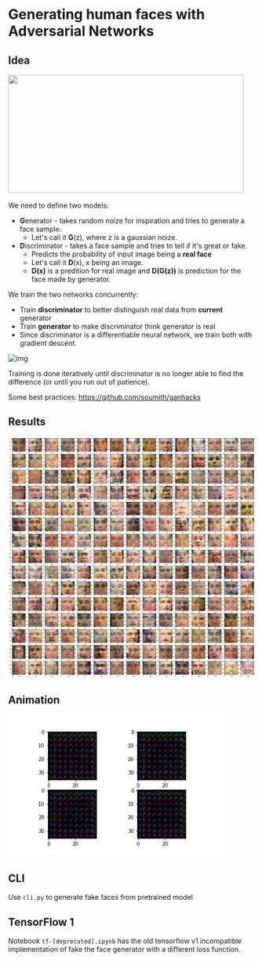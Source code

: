 # Generating human faces with Adversarial Networks 


## Idea
<img src="https://raw.githubusercontent.com/torch/torch.github.io/master/blog/_posts/images/model.png" width=480px height=240px>

We need to define two models:
* **G**enerator - takes random noize for inspiration and tries to generate a face sample. 
  * Let's call it __G__(z), where z is a gaussian noize.
* **D**iscriminator - takes a face sample and tries to tell if it's great or fake. 
  * Predicts the probability of input image being a __real face__
  * Let's call it __D__(x), x being an image.
  * __D(x)__ is a predition for real image and __D(G(z))__ is prediction for the face made by generator.

We train the two networks concurrently:
* Train __discriminator__ to better distinguish real data from __current__ generator
* Train __generator__ to make discriminator think generator is real
* Since discriminator is a differentiable neural network, we train both with gradient descent.

![img](https://d18rbf1v22mj88.cloudfront.net/wp-content/uploads/sites/3/2018/03/29200233/GAN_en.png)

Training is done iteratively until discriminator is no longer able to find the difference (or until you run out of patience).

Some best practices: https://github.com/soumith/ganhacks


## Results
![img](./img/result.png)

## Animation
![img](./img/anim.gif)

## CLI
Use `cli.py` to generate fake faces from pretrained model

## TensorFlow 1
Notebook `tf-[deprecated].ipynb` has the old tensorflow v1 incompatible implementation of fake the face generator with a different loss function.